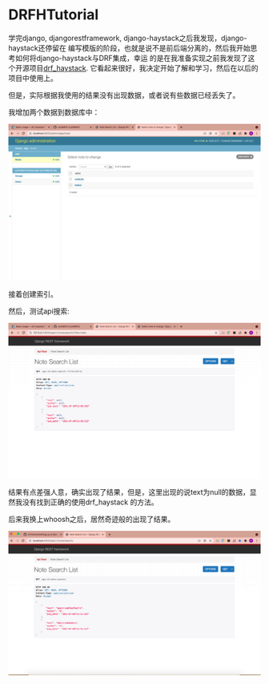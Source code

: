 # DRFHTutorial

学完django, djangorestframework, django-haystack之后我发现，django-haystack还停留在
编写模版的阶段，也就是说不是前后端分离的，然后我开始思考如何将django-haystack与DRF集成，幸运
的是在我准备实现之前我发现了这个开源项目[drf_haystack](https://drf-haystack.readthedocs.io/en/latest/01_intro.html#examples).
它看起来很好，我决定开始了解和学习，然后在以后的项目中使用上。

但是，实际根据我使用的结果没有出现数据，或者说有些数据已经丢失了。

我增加两个数据到数据库中：

![](https://github.com/cs246810/DRFHTutorial/blob/master/create_data.png)

接着创建索引。

然后，测试api搜索:

![](https://github.com/cs246810/DRFHTutorial/blob/master/api_test.png)

结果有点差强人意，确实出现了结果，但是，这里出现的说text为null的数据，显然我没有找到正确的使用drf_haystack
的方法。

后来我换上whoosh之后，居然奇迹般的出现了结果。

![](https://github.com/cs246810/DRFHTutorial/blob/master/whoosh.png)